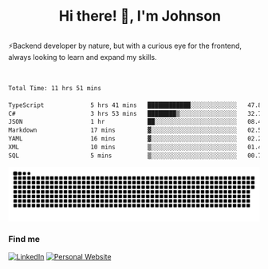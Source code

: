 <div id="user-content-toc">
  <ul align="center">
    <summary><h1 style="display: inline-block">Hi there! 👋, I'm Johnson</h1></summary>
  </ul>
</div>

⚡Backend developer by nature, but with a curious eye for the frontend, always looking to learn and expand my skills.

<br>


<!--START_SECTION:waka-->

```txt
Total Time: 11 hrs 51 mins

TypeScript             5 hrs 41 mins   ████████████░░░░░░░░░░░░░   47.89 %
C#                     3 hrs 53 mins   ████████▒░░░░░░░░░░░░░░░░   32.70 %
JSON                   1 hr            ██░░░░░░░░░░░░░░░░░░░░░░░   08.43 %
Markdown               17 mins         ▓░░░░░░░░░░░░░░░░░░░░░░░░   02.50 %
YAML                   16 mins         ▓░░░░░░░░░░░░░░░░░░░░░░░░   02.27 %
XML                    10 mins         ▒░░░░░░░░░░░░░░░░░░░░░░░░   01.44 %
SQL                    5 mins          ▒░░░░░░░░░░░░░░░░░░░░░░░░   00.72 %
```

<!--END_SECTION:waka-->

<picture>
  <source  srcset="https://github.com/joshwambere/joshwambere/blob/output/github-contribution-grid-snake-dark.svg?palette=github-dark">
  <source  srcset="https://github.com/joshwambere/joshwambere/blob/output/github-contribution-grid-snake.svg">
  <img alt="github contribution grid snake animation" src="https://github.com/joshwambere/joshwambere/blob/output/github-contribution-grid-snake.svg">
</picture>

### Find me
<a href="https://www.linkedin.com/in/dusabe-johnson" target="_blank"><img src="https://img.shields.io/badge/LinkedIn-%230077B5.svg?&style=flat&logo=linkedin&logoColor=white" alt="LinkedIn"></a>
‎‎ [![Personal Website](https://img.shields.io/badge/visit-Johnsonis.me-blue)](https://johnsonis.me/)
